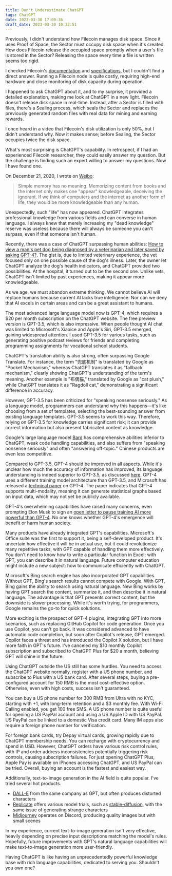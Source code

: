 ```yaml
---
title: Don't Underestimate ChatGPT
tags: ChatGPT
date: 2023-03-30 17:09:36
draft_date: 2023-03-30 10:32:51
---
```


Previously, I didn't understand how Filecoin manages disk space. Since it uses Proof of Space, the Sector must occupy disk space when it's created. How does Filecoin release the occupied space promptly when a user's file is stored in the Sector? Releasing the space every time a file is written seems too rigid.

I checked Filecoin's [documentation](https://docs.filecoin.io/basics/what-is-filecoin/storage-model/) and [specifications](https://spec.filecoin.io/systems/filecoin_mining/sector/), but I couldn't find a direct answer. Running a Filecoin node is quite costly, requiring high-end hardware and close monitoring of disk capacity during operation.

I happened to ask ChatGPT about it, and to my surprise, it provided a detailed explanation, making me look at ChatGPT in a new light. Filecoin doesn't release disk space in real-time. Instead, after a Sector is filled with files, there's a Sealing process, which seals the Sector and replaces the previously generated random files with real data for mining and earning rewards.

I once heard in a video that Filecoin's disk utilization is only 50%, but I didn't understand why. Now it makes sense; before Sealing, the Sector occupies twice the disk space.

What's most surprising is ChatGPT's capability. In retrospect, if I had an experienced Filecoin researcher, they could easily answer my question. But the challenge is finding such an expert willing to answer my questions. Now I have found one.

On December 21, 2020, I wrote on [Weibo](/micro-blog/#2020-32):

> Simple memory has no meaning. Memorizing content from books and the internet only makes one "appear" knowledgeable, deceiving the ignorant. If we think of computers and the internet as another form of life, they would be more knowledgeable than any human.

Unexpectedly, such "life" has now appeared. ChatGPT integrates professional knowledge from various fields and can converse in human language. I always knew that merely increasing my "dead knowledge" reserve was useless because there will always be someone you can't surpass, even if that someone isn't human.

Recently, there was a case of ChatGPT surpassing human abilities: [How to view a man's pet dog being diagnosed by a veterinarian and later saved by asking GPT-4?](https://www.zhihu.com/question/592511373). The gist is, due to limited veterinary experience, the vet focused only on one possible cause of the dog's illness. Later, the owner let ChatGPT analyze the dog's health indicators, and ChatGPT provided two possibilities. At the hospital, it turned out to be the second one. Unlike vets, ChatGPT isn't limited by past experiences, making it appear more knowledgeable.

As we age, we must abandon extreme thinking. We cannot believe AI will replace humans because current AI lacks true intelligence. Nor can we deny that AI excels in certain areas and can be a great assistant to humans.

The most advanced large language model now is GPT-4, which requires a $20 per month subscription on the ChatGPT website. The free preview version is GPT-3.5, which is also impressive. When people thought AI chat was limited to Microsoft's Xiaoice and Apple's Siri, GPT-3.5 emerged, gaining widespread attention. I used GPT-3.5 for various tasks, such as generating positive podcast reviews for friends and completing programming assignments for vocational school students.

ChatGPT's translation ability is also strong, often surpassing Google Translate. For instance, the term "兜底机制" is translated by Google as "Pocket Mechanism," whereas ChatGPT translates it as "fallback mechanism," clearly showing ChatGPT's understanding of the term's meaning. Another example is "布偶猫," translated by Google as "cat plush," while ChatGPT translates it as "Ragdoll cat," demonstrating a significant difference in accuracy.

However, GPT-3.5 has been criticized for "speaking nonsense seriously." As a language model, programmers can understand why this happens—it's like choosing from a set of templates, selecting the best-sounding answer from existing language templates. GPT-3.5 seems to work this way. Therefore, relying on GPT-3.5 for knowledge carries significant risk; it can provide correct information but also present fabricated content as knowledge.

Google's large language model [Bard](https://bard.google.com/) has comprehensive abilities inferior to ChatGPT, weak code handling capabilities, and also suffers from "speaking nonsense seriously" and often "answering off-topic." Chinese products are even less competitive.

Compared to GPT-3.5, GPT-4 should be improved in all aspects. While it's unclear how much the accuracy of information has improved, its language understanding is indeed superior to GPT-3.5, as discussed [here](https://v2ex.com/t/927744). GPT-4 uses a different training model architecture than GPT-3.5, and Microsoft has released a [technical paper](https://arxiv.org/abs/2303.12712) on GPT-4. The paper indicates that GPT-4 supports multi-modality, meaning it can generate statistical graphs based on input data, which may not yet be publicly available.

GPT-4's overwhelming capabilities have raised many concerns, even prompting Elon Musk to sign an [open letter to pause training AI more powerful than GPT-4](https://futureoflife.org/open-letter/pause-giant-ai-experiments/). No one knows whether GPT-4's emergence will benefit or harm human society.

Many products have already integrated GPT's capabilities. Microsoft's Office suite was the first to support it, being a self-developed product. It's uncertain how effective it will be in actual use, but it could revolutionize many repetitive tasks, with GPT capable of handling them more effectively. You don't need to know how to write a particular function in Excel; with GPT, you can describe it in natural language. Future computer education might include a new subject: how to communicate efficiently with ChatGPT.

Microsoft's Bing search engine has also incorporated GPT capabilities. Without GPT, Bing's search results cannot compete with Google. With GPT, Bing gains the ability to search using natural language. New Bing works by having GPT search the content, summarize it, and then describe it in natural language. The advantage is that GPT presents correct content, but the downside is slower processing. While it's worth trying, for programmers, Google remains the go-to for quick solutions.

More exciting is the prospect of GPT-4 plugins, integrating GPT into more scenarios, such as replacing GitHub Copilot for code generation. Once you use Copilot, you can't go back. It was considered advanced to have automatic code completion, but soon after Copilot's release, GPT emerged. Copilot faces a threat and has introduced the Copilot X solution, but I have more faith in GPT's future. I've canceled my $10 monthly Copilot subscription and subscribed to ChatGPT Plus for $20 a month, believing GPT will shine in the future.

Using ChatGPT outside the US still has some hurdles. You need to access the ChatGPT website normally, register with a US phone number, and subscribe to Plus with a US bank card. After several steps, buying a pre-configured account for 150 RMB is the most cost-effective option. Otherwise, even with high costs, success isn't guaranteed.

You can buy a US phone number for 300 RMB from Ultra with no KYC, starting with +1, with long-term retention and a $3 monthly fee. With Wi-Fi Calling enabled, you get 100 free SMS. A US phone number is quite useful for opening a US PayPal account and using a US Apple ID with US PayPal. US PayPal can be linked to a domestic Visa credit card. Many IM apps also require a foreign phone number for verification.

For foreign bank cards, try Depay virtual cards, growing rapidly due to ChatGPT membership needs. You can recharge with cryptocurrency and spend in USD. However, ChatGPT orders have various risk control rules, with IP and order address inconsistencies potentially triggering risk controls, causing subscription failures. For just opening ChatGPT Plus, Apple Pay is available on iPhones accessing ChatGPT, and US PayPal can be tried. Overall, buying an account is the fastest and easiest way.

Additionally, text-to-image generation in the AI field is quite popular. I've tried several hot products.

- [DALL-E](https://labs.openai.com/) from the same company as GPT, but often produces distorted characters
- [Replicate](https://replicate.com/explore) offers various model trials, such as [stable-diffusion](https://replicate.com/stability-ai/stable-diffusion), with the same issue of generating strange characters
- [Midjourney](https://www.midjourney.com/) operates on Discord, producing quality images but with small scenes

In my experience, current text-to-image generation isn't very effective, heavily depending on precise input descriptions matching the model's rules. Hopefully, future improvements with GPT's natural language capabilities will make text-to-image generation more user-friendly.

Having ChatGPT is like having an unprecedentedly powerful knowledge base with rich language capabilities, dedicated to serving you. Shouldn't you own one?
